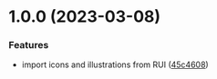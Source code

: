 # 1.0.0 (2023-03-08)


### Features

* import icons and illustrations from RUI ([45c4608](https://github.com/osuresearch/iconography/commit/45c4608f9b18f6a51a187f9bc6c41944d14219a2))
